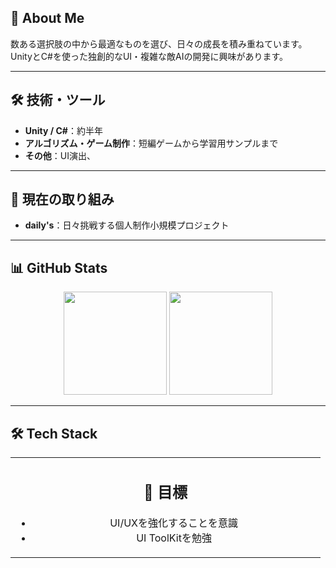 ## 👋 About Me

数ある選択肢の中から最適なものを選び、日々の成長を積み重ねています。  
UnityとC#を使った独創的なUI・複雑な敵AIの開発に興味があります。

---

## 🛠 技術・ツール
- **Unity / C#**：約半年
- **アルゴリズム・ゲーム制作**：短編ゲームから学習用サンプルまで
- **その他**：UI演出、

---

## 🚀 現在の取り組み
- **daily's**：日々挑戦する個人制作小規模プロジェクト

---

## 📊 GitHub Stats

<p align="center">
  <img src="https://github-readme-stats.vercel.app/api?username=daimaruyama&show_icons=true&count_private=true&theme=radical" height="165"/>
  <img src="https://github-readme-stats.vercel.app/api/top-langs/?username=daimaruyama&layout=compact&theme=radical" height="165"/>
</p>

---

## 🛠️ **Tech Stack**

<table align="center">
<tr>
<td width="50%" align="center" valign="top">

## 🎯 目標
- UI/UXを強化することを意識
- UI ToolKitを勉強
